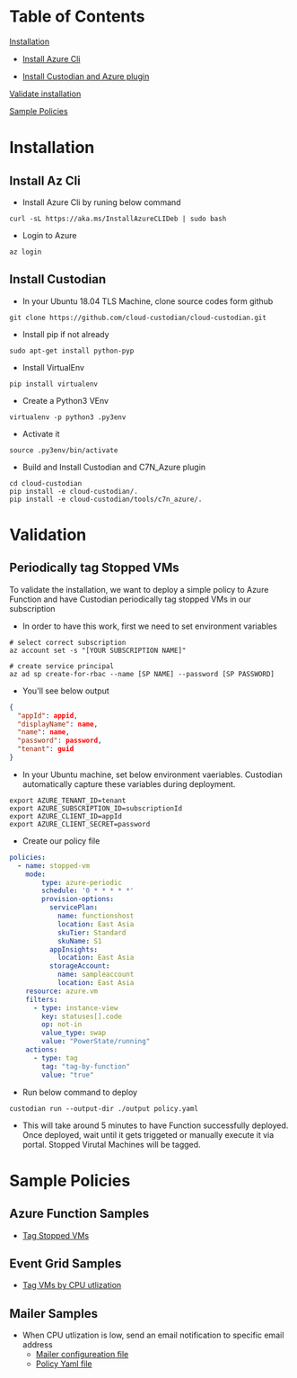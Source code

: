 Table of Contents
=================

[Installation](#Installation)

-   [Install Azure Cli](#Install-Az-Cli)

-   [Install Custodian and Azure plugin](#Install-Custodian)

[Validate installation](#Validation)

[Sample Policies](#Sample-Policies)


# Installation

## Install Az Cli

-   Install Azure Cli by runing below command

```shell
curl -sL https://aka.ms/InstallAzureCLIDeb | sudo bash
```

-   Login to Azure

```shell
az login
```

## Install Custodian

-   In your Ubuntu 18.04 TLS Machine, clone source codes form github

```shell
git clone https://github.com/cloud-custodian/cloud-custodian.git
```

-   Install pip if not already

```shell
sudo apt-get install python-pyp
```

-   Install VirtualEnv

```shell
pip install virtualenv
```

-   Create a Python3 VEnv

```shell
virtualenv -p python3 .py3env
```

-   Activate it

```shell
source .py3env/bin/activate
```

-   Build and Install Custodian and C7N_Azure plugin

```shell
cd cloud-custodian
pip install -e cloud-custodian/.
pip install -e cloud-custodian/tools/c7n_azure/.
```

# Validation
## Periodically tag Stopped VMs

To validate the installation, we want to deploy a simple policy to Azure Function and have Custodian periodically tag stopped VMs in our subscription

-   In order to have this work, first we need to set environment variables

```shell
# select correct subscription
az account set -s "[YOUR SUBSCRIPTION NAME]"

# create service principal
az ad sp create-for-rbac --name [SP NAME] --password [SP PASSWORD]
```

-   You'll see below output

```json
{
  "appId": appid,
  "displayName": name,
  "name": name,
  "password": password,
  "tenant": guid
}
```

-   In your Ubuntu machine, set below environment vaeriables. Custodian automatically capture these variables during deployment.

```shell
export AZURE_TENANT_ID=tenant
export AZURE_SUBSCRIPTION_ID=subscriptionId
export AZURE_CLIENT_ID=appId
export AZURE_CLIENT_SECRET=password
```

-   Create our policy file

```yaml
policies:
  - name: stopped-vm
    mode:
        type: azure-periodic
        schedule: '0 * * * * *'
        provision-options:
          servicePlan:
            name: functionshost
            location: East Asia
            skuTier: Standard
            skuName: S1
          appInsights:
            location: East Asia
          storageAccount:
            name: sampleaccount
            location: East Asia
    resource: azure.vm
    filters:
      - type: instance-view
        key: statuses[].code
        op: not-in
        value_type: swap
        value: "PowerState/running"
    actions:
      - type: tag
        tag: "tag-by-function"
        value: "true"
```

-   Run below command to deploy

```shell
custodian run --output-dir ./output policy.yaml
```

-   This will take around 5 minutes to have Function successfully deployed. Once deployed, wait until it gets triggeted or manually execute it via portal. Stopped Virutal Machines will be tagged.

# Sample Policies

##  Azure Function Samples

-   [Tag Stopped VMs](policies/tag-stopped-vm.yaml)

##  Event Grid Samples

-   [Tag VMs by CPU utlization](policies/event-grid.yaml)

##  Mailer Samples

- When CPU utlization is low, send an email notification to specific email address 
  - [Mailer configureation file](policies/mailer/mailer.yaml)
  - [Policy Yaml file](policies/mailer/vmcpu-notificatgion.yaml)
